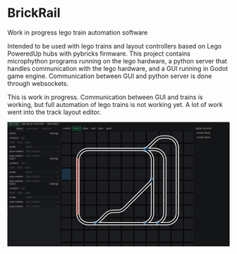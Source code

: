 # BrickRail
Work in progress lego train automation software

Intended to be used with lego trains and layout controllers based on Lego PoweredUp hubs with pybricks firmware.
This project contains microphython programs running on the lego hardware, a python server that handles communication
with the lego hardware, and a GUI running in Godot game engine.
Communication between GUI and python server is done through websockets.

This is work in progress. Communication between GUI and trains is working, but full automation of lego trains is not working yet. A lot of work went into the track layout editor.

![Alt text](screenshot.png?raw=true "GUI screenshot")